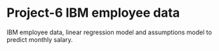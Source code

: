 # Project-6 IBM employee data 
IBM employee data, linear regression model and assumptions model to predict monthly salary.
